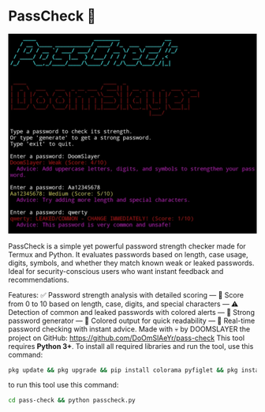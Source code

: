 # PassCheck 🔐

<img src="ScreenShot.jpg" alt="screenshot" width="600"/>

PassCheck is a simple yet powerful password strength checker made for Termux and Python. It evaluates passwords based on length, case usage, digits, symbols, and whether they match known weak or leaked passwords. Ideal for security-conscious users who want instant feedback and recommendations.

Features: ✅ Password strength analysis with detailed scoring — 🔢 Score from 0 to 10 based on length, case, digits, and special characters — ⚠️ Detection of common and leaked passwords with colored alerts — 🔐 Strong password generator — 🌈 Colored output for quick readability — 📝 Real-time password checking with instant advice.
Made with 💀 by DOOMSLAYER
the project on GitHub:
 https://github.com/DoOmSlAeYr/pass-check
This tool requires **Python 3+**. To install all required libraries and run the tool, use this command:
```bash
pkg update && pkg upgrade && pip install colorama pyfiglet && pkg install python && git clone https://github.com/DoOmSlAeYr/pass-check
```
to run this tool use this command:
```bash
cd pass-check && python passcheck.py
